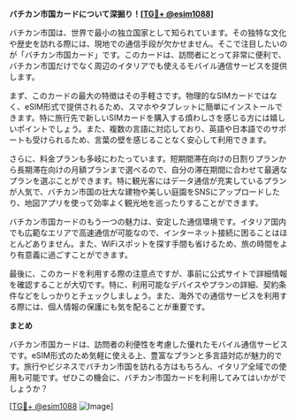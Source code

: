 **バチカン市国カードについて深掘り！[[TG💪+ @esim1088](https://t.me/s/esim1088)]**

バチカン市国は、世界で最小の独立国家として知られています。その独特な文化や歴史を訪れる際には、現地での通信手段が欠かせません。そこで注目したいのが「バチカン市国カード」です。このカードは、訪問者にとって非常に便利で、バチカン市国だけでなく周辺のイタリアでも使えるモバイル通信サービスを提供します。

まず、このカードの最大の特徴はその手軽さです。物理的なSIMカードではなく、eSIM形式で提供されるため、スマホやタブレットに簡単にインストールできます。特に旅行先で新しいSIMカードを購入する煩わしさを感じる方には嬉しいポイントでしょう。また、複数の言語に対応しており、英語や日本語でのサポートも受けられるため、言葉の壁を感じることなく安心して利用できます。

さらに、料金プランも多岐にわたっています。短期間滞在向けの日割りプランから長期滞在向けの月額プランまで選べるので、自分の滞在期間に合わせて最適なプランを選ぶことができます。特に観光客にはデータ通信が充実しているプランが人気で、バチカン市国の壮大な建物や美しい庭園をSNSにアップロードしたり、地図アプリを使って効率よく観光地を巡ったりすることができます。

バチカン市国カードのもう一つの魅力は、安定した通信環境です。イタリア国内でも広範なエリアで高速通信が可能なので、インターネット接続に困ることはほとんどありません。また、WiFiスポットを探す手間も省けるため、旅の時間をより有意義に過ごすことができます。

最後に、このカードを利用する際の注意点ですが、事前に公式サイトで詳細情報を確認することが大切です。特に、利用可能なデバイスやプランの詳細、契約条件などをしっかりとチェックしましょう。また、海外での通信サービスを利用する際には、個人情報の保護にも気を配ることが重要です。

**まとめ**

バチカン市国カードは、訪問者の利便性を考慮した優れたモバイル通信サービスです。eSIM形式のため気軽に使える上、豊富なプランと多言語対応が魅力的です。旅行やビジネスでバチカン市国を訪れる方はもちろん、イタリア全域での使用も可能です。ぜひこの機会に、バチカン市国カードを利用してみてはいかがでしょうか？

[[TG💪+ @esim1088](https://t.me/s/esim1088) ![Image](https://i.postimg.cc/Y0z9fWf4/image.png)]